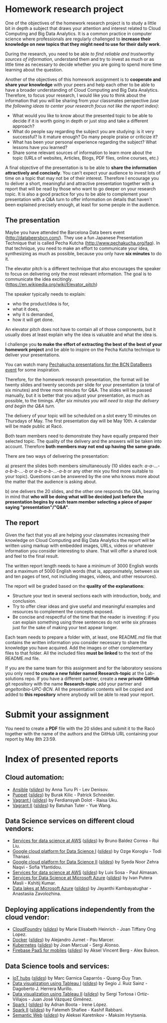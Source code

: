 # Homework research project

One of the objectives of the homework research project is to study a little bit in depth a subject that draws your attention and interest related to Cloud Computing and Big Data Analytics. It is a common practice in computer science where professionals are regularly challenged to **increase their knowledge on new topics that they might need to use for their daily work**. 

During the research, you need to be able *to find reliable and trustworthy sources of information*, understand them and try to invest as much or as little time as necessary to decide whether you are going to spend more time learning about the question.

Another of the objectives of this homework assignment is to **cooperate and share your knowledge** with your peers and help each other to be able to have a broader understanding of Cloud Computing and Big Data Analytics. Therefore, to focus your research, I would like you to think about the information that you will be sharing from your classmates perspective *(use the following ideas to center your research focus not like the report index)*: 
- What would you like to know about the presented topic to be able to decide if it is worth going in depth or just stop and take a different approach?
- What do people say regarding the subject you are studying: is it very successful? Is it mature enough? Do many people praise or criticize it?
- What has been your personal experience regarding the subject? What lessons have you learned?
- Share some relevant sources of information to learn more about the topic (URLs of websites, Articles, Blogs, PDF files, online courses, etc.)

A final objective of the presentation is to be able to **share the information attractively and concisely**. You can't expect your audience to invest lots of time on a topic that may not be of their interest. Therefore I encourage you to deliver a short, meaningful and attractive presentation together with a report that will be read by those who want to go deeper on your research topic. It is also a good practice for you to be able to complement your presentation with a Q&A turn to offer information on details that haven't been explained precisely enough, at least for some people in the audience.

## The presentation

Maybe you have attended the Barcelona Data beers event (http://databeersbcn.com/). They use a fun Japanese Presentation Technique that is called Pecha Kutcha (http://www.pechakucha.org/faq). In that technique, you need to make an effort to communicate your idea, synthesizing as much as possible, because you only have **six minutes** to do it.

The elevator pitch is a different technique that also encourages the speaker to focus on delivering only the most relevant information. The goal is to communicate the idea excitingly. (https://en.wikipedia.org/wiki/Elevator_pitch)

The speaker typically needs to explain:
- who the product/idea is for, 
- what it does, 
- why it is demanded, 
- how it will get done. 

An elevator pitch does not have to contain all of those components, but it usually does at least explain why the idea is valuable and what the idea is. 

I challenge you **to make the effort of extracting the best of the best of your homework project** and be able to inspire on the Pecha Kutcha technique to deliver your presentations.

You can watch many [Pechakucha presentations for the BCN DataBeers event](https://www.youtube.com/channel/UCGhaRXo3qMJHMFH62wCB0Gg/videos) for some inspiration.

Therefore, for the homework research presentation, the format will be twenty slides and twenty seconds per slide for your presentation (a total of six minutes) and three more minutes for Q&A. The slides will be passed manually, but it is better that you adjust your presentation, as much as possible, to the timings. *After six minutes you will need to stop the delivery and begin the Q&A turn.*

The delivery of your topic will be scheduled on a slot every 10 minutes on Thursdays of May. The first presentation day will be May 10th. A calendar will be made public at Racó.

Both team members need to demonstrate they have equally prepared their selected topic. The quality of the delivery and the answers will be taken into account. Therefore **both members may not end up having the same grade**. 

There are two ways of delivering the presentation:

a) present the slides both members simultaneously (10 slides each: *a-a-...-a-b-b-...-b* or *a-b-a-b-...-a-b* or any other mix you find more suitable to your topic). Questions can be answered by the one who knows more about the matter that the audience is asking about. 

b) one delivers the 20 slides, and the other one responds the Q&A, bearing in mind that **who will be doing what will be decided just before the presentation begins by each team member selecting a piece of paper saying "presentation"/"Q&A"**.

## The report

Given the fact that you all are helping your classmates increasing their knowledge on Cloud Computing and Big Data Analytics the report will be written using markup with embedded images, URLs, videos or whatever information you consider interesting to share. That will offer a shared look and feel to the final result.

The written report length needs to have a minimum of 3000 English words and a maximum of 5000 English words (that is, approximately, between six and ten pages of text, not including images, videos, and other resources).

The report will be graded based on the **quality of the explanations**: 
- Structure your text in several sections each with introduction, body, and conclusion.
- Try to offer clear ideas and give useful and meaningful examples and resources to complement the concepts exposed.
- Be concise and respectful of the time that the reader is investing: if you can explain something using three sentences do not write six phrases just for the sake of making your text appear longer.

Each team needs to prepare a folder with, at least, one README.md file that contains the written information you consider necessary to share the knowledge you have acquired. Add the images or other complementary files to that folder. All the included files **must be linked** to the text of the README.md file.

If you are the same team for this assignment and for the laboratory sessions you only need **to create a new folder named Research-topic** at the Lab-solutions repo. If you have a different partner, create a **new private GitHub** git repository with the name **Research-topic** add your partner and *angeltoribio-UPC-BCN*. All the presentation contents will be copied and added to **this repository** where anybody will be able to read your report.

# Submit your assignment

You need to create a **PDF** file with the 20 slides and submit it to the Racó together with the name of the authors and the GitHub URL containing your report by May 8th 23:59.

# Index of presented reports

## Cloud automation:

- [Ansible](./denisovlev/README.md) (*[slides](./denisovlev/slides.pdf)*)  by Anna Turu Pi - Lev Denisov.
- [Puppet](./patrick-s-upc/README.md) (*[slides](./patrick-s-upc/slides.pdf)*)  by Burak Kilic - Patrick Schneider.
- [Vagrant I](./ferdidolot/README.MD) (*[slides](./ferdidolot/slides.pdf)*)  by Ferdiansyah Dolot - Raisa Uku.
- [Vagrant II](./tuterbatuhan/README.md) (*[slides](./tuterbatuhan/slides.pdf)*)  by Batuhan Tuter - Yue Wang.

## Data Science services on different cloud vendors:

- [Services for data science at AWS](./behbc/README.md) (*[slides](./behbc/slides.pdf)*)  by Bruno Baldez Correa - Rui Liu.
- [Google cloud platform for Data Science I](./todithanasi/README.md) (*[slides](./todithanasi/slides.pdf)*)  by Ozge Koroglu - Todi Thanasi.
- [Google cloud platform for Data Science II](./syfantid/README.md) (*[slides](./syfantid/slides.pdf)*)  by Syeda Noor Zehra Naqvi - Sofia Yfantidou.
- [Services for data science at AWS](./paulalm94/README.md) (*[slides](./paulalm94/slides.pdf)*)  by Luis Sosa - Paul Almasan.
- [Services for Data Science at Microsoft Azure](./IllSc/README.md) (*[slides](./IllSc/slides.pdf)*)  by Ivan Putera Masli - Kshitij Kumar.
- [Data lakes at Microsoft Azure](./jayanthi456/README.md) (*[slides](./jayanthi456/slides.pdf)*)  by Jayanthi Kambayatughar - Anastasiia Zavolozhina.

## Deploying applications independently from the cloud vendor:

- [CloudFoundry](./marBDMA/README.md) (*[slides](./marBDMA/slides.pdf)*)  by Marie Elisabeth Heinrich - Joan Tiffany Ong Lopez.
- [Docker](./PauUPC/README.md) (*[slides](./PauUPC/slides.pdf)*)  by Alejandro Jurnet - Pau Marcer.
- [Kubernetes](./kiey/README.md) (*[slides](./kiey/slides.pdf)*)  by Joan Marcual - Sergi Alonso.
- [Firebase PaaS for mobiles](./GeneralVincento/README.md) (*[slides](./GeneralVincento/slides.pdf)*)  by Aksel Vincent Berg - Alex Buleon.

## Data Science tools and services:
- [IoT hubs](./duy-tran/README.md) (*[slides](./duy-tran/slides.pdf)*)  by Marc Garnica Caparrós - Quang-Duy Tran.
- [Data visualization using Tableau I](./sergiers3/README.md) (*[slides](./sergiers3/slides.pdf)*)  by Segio J. Ruiz Sainz - Dagoberto J. Herrera Murillo.
- [Data visualization using Tableau II](./JuanjoVG/README.md) (*[slides](./JuanjoVG/slides.pdf)*)  by Sergi Tortosa i Ortiz-Villajos - Juan José Vázquez Giménez.
- [Spark I](./IreneMLC/README.md) (*[slides](./IreneMLC/slides.pdf)*)  by Adnan Boota - Irene López.
- [Spark II](./Kashif-Rabbani/README.md) (*[slides](./Kashif-Rabbani/slides.pdf)*)  by Fatemeh Shafiee - Kashif Rabbani.
- [Semantic Web](./start-and-solve/README.md) (*[slides](./start-and-solve/slides.pdf)*)  by Aleksei Karetnikov - Maksim Hrytsenia.







